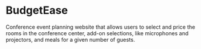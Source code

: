 # BudgetEase

Conference event planning website that allows users to select and price the rooms in the conference center, add-on selections, like microphones and projectors, and meals for a given number of guests.
